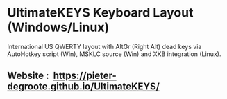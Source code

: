 # UltimateKEYS Keyboard Layout (Windows/Linux)
International US QWERTY layout with AltGr (Right Alt) dead keys via AutoHotkey script (Win), MSKLC source (Win) and XKB integration (Linux).

## Website : &nbsp;https://pieter-degroote.github.io/UltimateKEYS/
